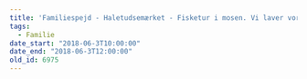 ```yaml
---
title: 'Familiespejd - Haletudsemærket - Fisketur i mosen. Vi laver vores egen fiskestang og madding'
tags:
  - Familie
date_start: "2018-06-3T10:00:00"
date_end: "2018-06-3T12:00:00"
old_id: 6975
---
```

